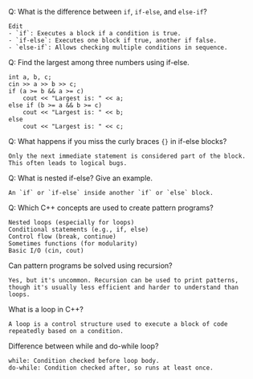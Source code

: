 
Q:  What is the difference between `if`, `if-else`, and `else-if`?
```
Edit
- `if`: Executes a block if a condition is true.
- `if-else`: Executes one block if true, another if false.
- `else-if`: Allows checking multiple conditions in sequence.
```
Q: Find the largest among three numbers using if-else.

```
int a, b, c;
cin >> a >> b >> c;
if (a >= b && a >= c)
    cout << "Largest is: " << a;
else if (b >= a && b >= c)
    cout << "Largest is: " << b;
else
    cout << "Largest is: " << c;
```

Q: What happens if you miss the curly braces `{}` in if-else blocks?
```
Only the next immediate statement is considered part of the block. This often leads to logical bugs.
```

Q: What is nested if-else? Give an example.
```
An `if` or `if-else` inside another `if` or `else` block.
```
Q: Which C++ concepts are used to create pattern programs?
```
Nested loops (especially for loops)
Conditional statements (e.g., if, else)
Control flow (break, continue)
Sometimes functions (for modularity)
Basic I/O (cin, cout)
```

 Can pattern programs be solved using recursion?
```
Yes, but it's uncommon. Recursion can be used to print patterns, though it's usually less efficient and harder to understand than loops.
```

What is a loop in C++?
```
A loop is a control structure used to execute a block of code repeatedly based on a condition.
```

Difference between while and do-while loop?
```
while: Condition checked before loop body.
do-while: Condition checked after, so runs at least once.
```
